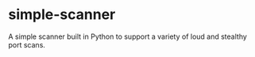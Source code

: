 # simple-scanner
A simple scanner built in Python to support a variety of loud and stealthy port scans.
